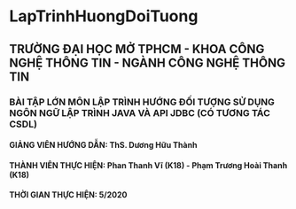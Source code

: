 # LapTrinhHuongDoiTuong
<h2>TRƯỜNG ĐẠI HỌC MỞ TPHCM - KHOA CÔNG NGHỆ THÔNG TIN - NGÀNH CÔNG NGHỆ THÔNG TIN</h2>
<h3>BÀI TẬP LỚN MÔN LẬP TRÌNH HƯỚNG ĐỐI TƯỢNG SỬ DỤNG NGÔN NGỮ LẬP TRÌNH JAVA VÀ API JDBC (CÓ TƯƠNG TÁC CSDL)</h3>
<h4>GIẢNG VIÊN HƯỚNG DẪN: ThS. Dương Hữu Thành<h4>
<h4>THÀNH VIÊN THỰC HIỆN: Phan Thanh Vĩ (K18) - Phạm Trương Hoài Thanh (K18)</h4>
<h4>THỜI GIAN THỰC HIỆN: 5/2020 </h4>

